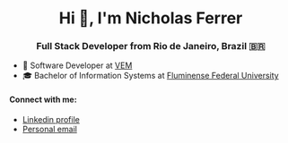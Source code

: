 <h1 align="center">Hi 👋, I'm Nicholas Ferrer</h1>
<h3 align="center">Full Stack Developer from Rio de Janeiro, Brazil 🇧🇷</h3>

- 💼 Software Developer at [VEM](https://www.vibraenergia.com.br/vem-conveniencia)
- 🎓 Bachelor of Information Systems at [Fluminense Federal University](https://www.uff.br/) 

#### Connect with me:
- [Linkedin profile](https://www.linkedin.com/in/ferrernicholas/)
- [Personal email](mailto:nicholasferrer@hotmail.com)
